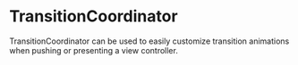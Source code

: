 # TransitionCoordinator
TransitionCoordinator can be used to easily customize transition animations when pushing or presenting a view controller.
